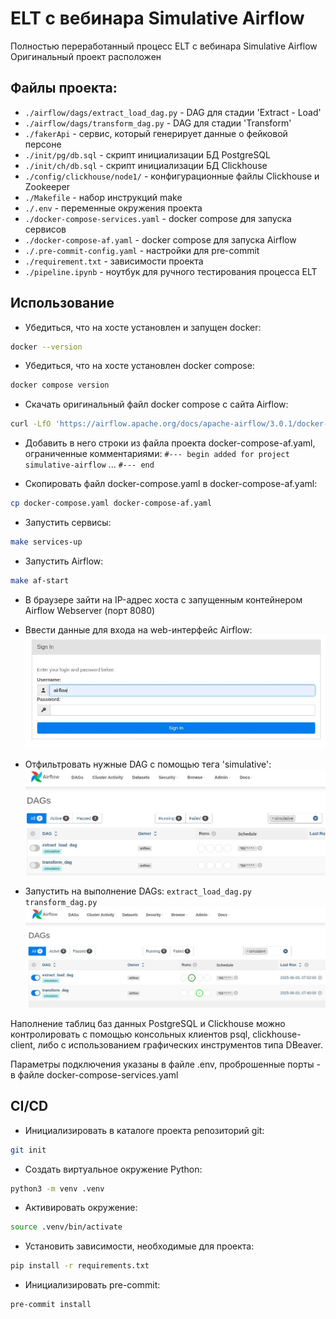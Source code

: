 # ELT с вебинара Simulative Airflow

Полностью переработанный процесс ELT с вебинара Simulative Airflow
Оригинальный проект расположен [](https://github.com/rushawx/airflowWebinarSimulative)


## Файлы проекта:

- `./airflow/dags/extract_load_dag.py` - DAG для стадии 'Extract - Load'
- `./airflow/dags/transform_dag.py` - DAG для стадии 'Transform'
- `./fakerApi` - сервис, который генерирует данные о фейковой персоне
- `./init/pg/db.sql` - скрипт инициализации БД PostgreSQL
- `./init/ch/db.sql` - скрипт инициализации БД Clickhouse
- `./config/clickhouse/node1/` - конфигурационные файлы Clickhouse и Zookeeper
- `./Makefile` - набор инструкций make
- `./.env` - переменные окружения проекта
- `./docker-compose-services.yaml` - docker compose для запуска сервисов
- `./docker-compose-af.yaml` - docker compose для запуска Airflow
- `./.pre-commit-config.yaml` - настройки для pre-commit
- `./requirement.txt` - зависимости проекта
- `./pipeline.ipynb` - ноутбук для ручного тестирования процесса ELT

## Использование

- Убедиться, что на хосте установлен и запущен docker:
```sh
docker --version
```

- Убедиться, что на хосте установлен docker compose:
```sh
docker compose version
```

- Скачать оригинальный файл docker compose с сайта Airflow:
```sh
curl -LfO 'https://airflow.apache.org/docs/apache-airflow/3.0.1/docker-compose.yaml'
```

- Добавить в него строки из файла проекта docker-compose-af.yaml, ограниченные комментариями:
`#--- begin added for project simulative-airflow`
...
`#--- end`

- Скопировать файл docker-compose.yaml в docker-compose-af.yaml:
```sh
cp docker-compose.yaml docker-compose-af.yaml
```

- Запустить сервисы:
```sh
make services-up
```

- Запустить Airflow:
```sh
make af-start
```

- В браузере зайти на IP-адрес хоста с запущенным контейнером Airflow Webserver (порт 8080) 

- Ввести данные для входа на web-интерфейс Airflow:
![1.login](img/1.login.jpg)

- Отфильтровать нужные DAG с помощью тега 'simulative':
![2.filter](img/2.filter.jpg)

- Запустить на выполнение DAGs:
`extract_load_dag.py`
`transform_dag.py`
![3.run](img/3.run.jpg)

Наполнение таблиц баз данных PostgreSQL и Clickhouse можно контролировать с помощью
консольных клиентов psql, clickhouse-client, либо с использованием графических инструментов
типа DBeaver.

Параметры подключения указаны в файле .env, проброшенные порты - в файле docker-compose-services.yaml

## CI/CD

- Инициализировать в каталоге проекта репозиторий git:
```sh
git init
```

- Создать виртуальное окружение Python:
```sh
python3 -m venv .venv
```

- Активировать окружение:
```sh
source .venv/bin/activate
```

- Установить зависимости, необходимые для проекта:
```sh
pip install -r requirements.txt
```

- Инициализировать pre-commit:
```sh
pre-commit install
```

